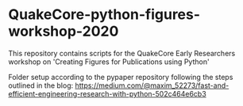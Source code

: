 # QuakeCore-python-figures-workshop-2020
This repository contains scripts for the QuakeCore Early Researchers workshop on 'Creating Figures for Publications using Python'

Folder setup according to the pypaper repository following the steps outlined in the blog: 
https://medium.com/@maxim_52273/fast-and-efficient-engineering-research-with-python-502c464e6cb3


